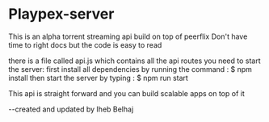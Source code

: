# Playpex-server

This is an alpha torrent streaming api build on top of peerflix 
Don't have time to right docs but the code is easy to read 

there is a file called api.js which contains all the api routes you need 
to start the server:
    first install all dependencies by running the command : 
    $ npm install
    then start the server by typing :
    $ npm run start 

This api is straight forward and you can build scalable apps on top of it

--created and updated by Iheb Belhaj

